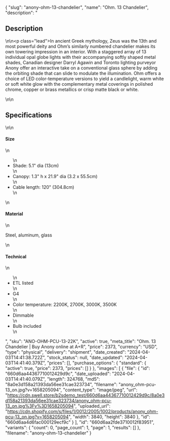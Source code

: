 {
  "slug": "anony-ohm-13-chandelier",
  "name": "Ohm. 13 Chandelier",
  "description": "<h2>Description</h2>\n<!-- split -->\n<p class=\"lead\">In ancient Greek mythology, Zeus was the 13th and most powerful deity and Ohm’s similarly numbered chandelier makes its own towering impression in an interior.  With a staggered array of 13 individual opal globe lights with their accompanying softly shaped metal shades, Canadian designer Darryl Agawin and Toronto lighting purveyor Anony offer an interactive take on a conventional glass sphere by adding the orbiting shade that can slide to modulate the illumination. Ohm offers a choice of LED color-temperature versions to yield a candlelight, warm white or soft white glow with the complementary metal coverings in polished chrome, copper or brass metallics or crisp matte black or white.</p>\n<!-- split -->\n<h2>Specifications</h2>\n<!-- split -->\n<h4>Size</h4>\n<ul>\n<li>Shade: 5.1\" dia (13cm)</li>\n<li>Canopy: 1.3\" h x 21.9\" dia (3.2 x 55.5cm)</li>\n<li>Cable length: 120\" (304.8cm)</li>\n</ul>\n<h4>Material</h4>\n<p>Steel, aluminum, glass</p>\n<h4>Technical</h4>\n<ul>\n<li>ETL listed</li>\n<li>G4</li>\n<li>Color temperature: 2200K, 2700K, 3000K, 3500K</li>\n<li>Dimmable</li>\n<li>Bulb included</li>\n</ul>",
  "sku": "ANO-OHM-PCU-13-22K",
  "active": true,
  "meta_title": "Ohm. 13 Chandelier | Buy Anony online at A+R",
  "price": 2373,
  "currency": "USD",
  "type": "physical",
  "delivery": "shipment",
  "date_created": "2024-04-03T14:41:38.722Z",
  "stock_status": null,
  "date_updated": "2024-04-03T14:41:40.379Z",
  "prices": [],
  "purchase_options": {
    "standard": {
      "active": true,
      "price": 2373,
      "prices": []
    }
  },
  "images": [
    {
      "file": {
        "id": "660d6aa44367710012429d9c",
        "date_uploaded": "2024-04-03T14:41:40.079Z",
        "length": 324768,
        "md5": "8a0e3d158a21393da56ee31cae323734",
        "filename": "anony_ohm-pcu-13_on.jpg?v=1658205094",
        "content_type": "image/jpeg",
        "url": "https://cdn.swell.store/b2sdemo_test/660d6aa44367710012429d9c/8a0e3d158a21393da56ee31cae323734/anony_ohm-pcu-13_on.jpg%3Fv%3D1658205094",
        "uploaded_url": "https://cdn.shopify.com/s/files/1/0012/2005/1002/products/anony_ohm-pcu-13_on.jpg?v=1658205094",
        "width": 3840,
        "height": 3840
      },
      "id": "660d6aa4d6fac000129ecf9c"
    }
  ],
  "id": "660d6aa2fde3710012f83951",
  "variants": {
    "count": 0,
    "page_count": 1,
    "page": 1,
    "results": []
  },
  "filename": "anony-ohm-13-chandelier"
}